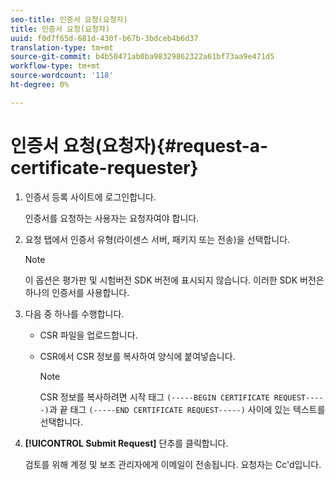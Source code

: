 ```yaml
---
seo-title: 인증서 요청(요청자)
title: 인증서 요청(요청자)
uuid: f0d7f65d-681d-430f-b67b-3bdceb4b6d37
translation-type: tm+mt
source-git-commit: b4b50471ab0ba98329862322a61bf73aa9e471d5
workflow-type: tm+mt
source-wordcount: '118'
ht-degree: 0%

---
```



# 인증서 요청(요청자){#request-a-certificate-requester}

1. 인증서 등록 사이트에 로그인합니다.

   인증서를 요청하는 사용자는 요청자여야 합니다.

1. 요청 탭에서 인증서 유형(라이센스 서버, 패키지 또는 전송)을 선택합니다.

   >[!NOTE]
   >
   >이 옵션은 평가판 및 시험버전 SDK 버전에 표시되지 않습니다. 이러한 SDK 버전은 하나의 인증서를 사용합니다.

1. 다음 중 하나를 수행합니다.

   * CSR 파일을 업로드합니다.
   * CSR에서 CSR 정보를 복사하여 양식에 붙여넣습니다.

      >[!NOTE]
      >
      >CSR 정보를 복사하려면 시작 태그 `(-----BEGIN CERTIFICATE REQUEST-----)`과 끝 태그 `(-----END CERTIFICATE REQUEST-----)` 사이에 있는 텍스트를 선택합니다.

1. **[!UICONTROL Submit Request]** 단추를 클릭합니다.

   검토를 위해 계정 및 보조 관리자에게 이메일이 전송됩니다. 요청자는 Cc&#39;d입니다.

